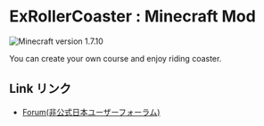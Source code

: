 # ExRollerCoaster : Minecraft Mod

![Minecraft version 1.7.10](https://img.shields.io/badge/mc%20version-1.7.10-brightgreen.svg)

You can create your own course and enjoy riding coaster.

## Link リンク

- [Forum(非公式日本ユーザーフォーラム)](http://forum.minecraftuser.jp/viewtopic.php?f=13&t=28387)